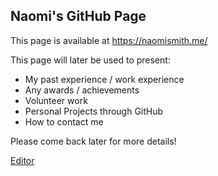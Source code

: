 ## Naomi's GitHub Page

This page is available at https://naomismith.me/

This page will later be used to present:
- My past experience / work experience
- Any awards / achievements
- Volunteer work
- Personal Projects through GitHub
- How to contact me

Please come back later for more details!

[Editor](https://github.com/Naomi1745698/naomi1745698.github.io/edit/main/README.md)
